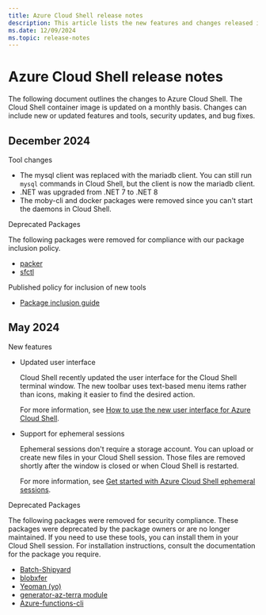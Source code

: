 ```yaml
---
title: Azure Cloud Shell release notes
description: This article lists the new features and changes released in Azure Cloud Shell.
ms.date: 12/09/2024
ms.topic: release-notes
---
```


# Azure Cloud Shell release notes

The following document outlines the changes to Azure Cloud Shell. The Cloud Shell container image is
updated on a monthly basis. Changes can include new or updated features and tools, security updates,
and bug fixes.

## December 2024

Tool changes

- The mysql client was replaced with the mariadb client. You can still run `mysql` commands in Cloud
  Shell, but the client is now the mariadb client.
- .NET was upgraded from .NET 7 to .NET 8
- The moby-cli and docker packages were removed since you can't start the daemons in Cloud Shell.

Deprecated Packages

The following packages were removed for compliance with our package inclusion policy.

- [packer](https://developer.hashicorp.com/packer/docs/intro)
- [sfctl](/azure/service-fabric/service-fabric-cli)

Published policy for inclusion of new tools

- [Package inclusion guide](https://github.com/Azure/CloudShell/blob/master/docs/package-inclusion-guide.md)

## May 2024

New features

- Updated user interface

  Cloud Shell recently updated the user interface for the Cloud Shell terminal window. The new
  toolbar uses text-based menu items rather than icons, making it easier to find the desired action.

  For more information, see
  [How to use the new user interface for Azure Cloud Shell](new-ui-shell-window.md).

- Support for ephemeral sessions

  Ephemeral sessions don't require a storage account. You can upload or create new files in your
  Cloud Shell session. Those files are removed shortly after the window is closed or when Cloud
  Shell is restarted.

  For more information, see
  [Get started with Azure Cloud Shell ephemeral sessions](./get-started/ephemeral.md?tabs=powershell).

Deprecated Packages

The following packages were removed for security compliance. These packages were deprecated by the
package owners or are no longer maintained. If you need to use these tools, you can install them in
your Cloud Shell session. For installation instructions, consult the documentation for the package
you require.

- [Batch-Shipyard](https://github.com/Azure/batch-shipyard)
- [blobxfer](https://github.com/Azure/blobxfer)
- [Yeoman (yo)](https://yeoman.io/)
- [generator-az-terra module](https://github.com/Azure/generator-az-terra-module)
- [Azure-functions-cli](https://github.com/Azure/azure-functions-core-tools)

